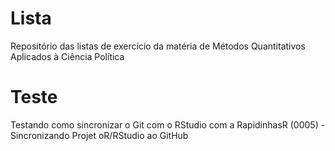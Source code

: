 # Lista
Repositório das listas de exercício da matéria de Métodos Quantitativos Aplicados à Ciência Política
# Teste
Testando como sincronizar o Git com  o RStudio com a RapidinhasR (0005) - Sincronizando Projet oR/RStudio ao GitHub
